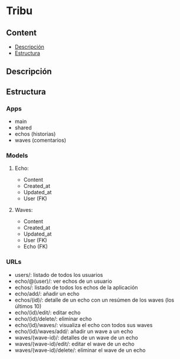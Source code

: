 # Tribu

## Content
- [Descripción](#descripción)
- [Estructura](#estructura)

## Descripción

## Estructura
### Apps
- main
- shared
- echos (historias)
- waves (comentarios)

### Models
1. Echo:
   - Content
   - Created_at
   - Updated_at
   - User (FK)
    
2. Waves:
   - Content
   - Created_at
   - Updated_at
   - User (FK)
   - Echo (FK)

### URLs
- users/: listado de todos los usuarios
- echo/@(user)/: ver echos de un usuario
- echos/: listado de todos los echos de la aplicación
- echo/add/: añadir un echo
- echos/(id)/: detalle de un echo con un resúmen de los waves (los últimos 10)
- echo/(id)/edit/: editar echo
- echo/(id)/delete/: eliminar echo
- echo/(id)/waves/: visualiza el echo con todos sus waves
- echo/(id)/waves/add/: añadir un wave a un echo
- waves/(wave-id)/: detalles de un wave de un echo
- waves/(wave-id)/edit/: editar el wave de un echo
- waves/(wave-id)/delete/: eliminar el wave de un echo
